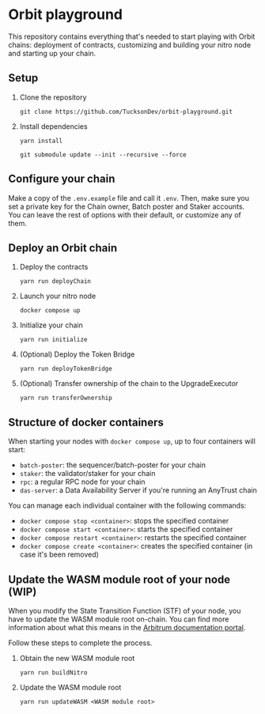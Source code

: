 # Orbit playground

This repository contains everything that's needed to start playing with Orbit chains: deployment of contracts, customizing and building your nitro node and starting up your chain.

## Setup

1. Clone the repository

    `git clone https://github.com/TucksonDev/orbit-playground.git`

2. Install dependencies

    `yarn install`

    `git submodule update --init --recursive --force`

## Configure your chain

Make a copy of the `.env.example` file and call it `.env`. Then, make sure you set a private key for the Chain owner, Batch poster and Staker accounts. You can leave the rest of options with their default, or customize any of them.

## Deploy an Orbit chain

1. Deploy the contracts

    `yarn run deployChain`

2. Launch your nitro node

    `docker compose up`

3. Initialize your chain

    `yarn run initialize`

4. (Optional) Deploy the Token Bridge

    `yarn run deployTokenBridge`

5. (Optional) Transfer ownership of the chain to the UpgradeExecutor

    `yarn run transferOwnership`

## Structure of docker containers

When starting your nodes with `docker compose up`, up to four containers will start:

- `batch-poster`: the sequencer/batch-poster for your chain
- `staker`: the validator/staker for your chain
- `rpc`: a regular RPC node for your chain
- `das-server`: a Data Availability Server if you're running an AnyTrust chain

You can manage each individual container with the following commands:

- `docker compose stop <container>`: stops the specified container
- `docker compose start <container>`: starts the specified container
- `docker compose restart <container>`: restarts the specified container
- `docker compose create <container>`: creates the specified container (in case it's been removed)

## Update the WASM module root of your node (WIP)

When you modify the State Transition Function (STF) of your node, you have to update the WASM module root on-chain. You can find more information about what this means in the [Arbitrum documentation portal](https://docs.arbitrum.io/launch-orbit-chain/how-tos/customize-stf).

Follow these steps to complete the process.

1. Obtain the new WASM module root

    `yarn run buildNitro`

2. Update the WASM module root

    `yarn run updateWASM <WASM module root>`
